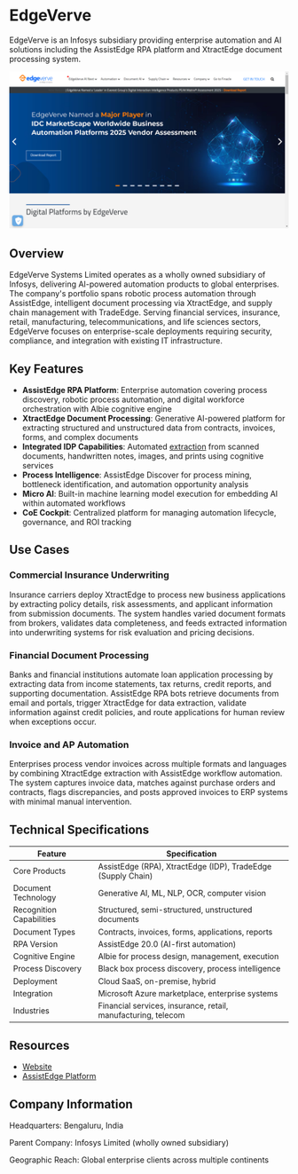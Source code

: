 # EdgeVerve

EdgeVerve is an Infosys subsidiary providing enterprise automation and AI solutions including the AssistEdge RPA platform and XtractEdge document processing system.

![EdgeVerve](assets\edgeverve.png)


## Overview

EdgeVerve Systems Limited operates as a wholly owned subsidiary of Infosys, delivering AI-powered automation products to global enterprises. The company's portfolio spans robotic process automation through AssistEdge, intelligent document processing via XtractEdge, and supply chain management with TradeEdge. Serving financial services, insurance, retail, manufacturing, telecommunications, and life sciences sectors, EdgeVerve focuses on enterprise-scale deployments requiring security, compliance, and integration with existing IT infrastructure.

## Key Features

- **AssistEdge RPA Platform**: Enterprise automation covering process discovery, robotic process automation, and digital workforce orchestration with Albie cognitive engine
- **XtractEdge Document Processing**: Generative AI-powered platform for extracting structured and unstructured data from contracts, invoices, forms, and complex documents
- **Integrated IDP Capabilities**: Automated [extraction](../../capabilities/extraction/index.md) from scanned documents, handwritten notes, images, and prints using cognitive services
- **Process Intelligence**: AssistEdge Discover for process mining, bottleneck identification, and automation opportunity analysis
- **Micro AI**: Built-in machine learning model execution for embedding AI within automated workflows
- **CoE Cockpit**: Centralized platform for managing automation lifecycle, governance, and ROI tracking

## Use Cases

### Commercial Insurance Underwriting

Insurance carriers deploy XtractEdge to process new business applications by extracting policy details, risk assessments, and applicant information from submission documents. The system handles varied document formats from brokers, validates data completeness, and feeds extracted information into underwriting systems for risk evaluation and pricing decisions.

### Financial Document Processing

Banks and financial institutions automate loan application processing by extracting data from income statements, tax returns, credit reports, and supporting documentation. AssistEdge RPA bots retrieve documents from email and portals, trigger XtractEdge for data extraction, validate information against credit policies, and route applications for human review when exceptions occur.

### Invoice and AP Automation

Enterprises process vendor invoices across multiple formats and languages by combining XtractEdge extraction with AssistEdge workflow automation. The system captures invoice data, matches against purchase orders and contracts, flags discrepancies, and posts approved invoices to ERP systems with minimal manual intervention.

## Technical Specifications

| Feature | Specification |
|---------|---------------|
| Core Products | AssistEdge (RPA), XtractEdge (IDP), TradeEdge (Supply Chain) |
| Document Technology | Generative AI, ML, NLP, OCR, computer vision |
| Recognition Capabilities | Structured, semi-structured, unstructured documents |
| Document Types | Contracts, invoices, forms, applications, reports |
| RPA Version | AssistEdge 20.0 (AI-first automation) |
| Cognitive Engine | Albie for process design, management, execution |
| Process Discovery | Black box process discovery, process intelligence |
| Deployment | Cloud SaaS, on-premise, hybrid |
| Integration | Microsoft Azure marketplace, enterprise systems |
| Industries | Financial services, insurance, retail, manufacturing, telecom |

## Resources

- [Website](https://www.edgeverve.com)
- [AssistEdge Platform](https://www.edgeverve.com/assistedge/)

## Company Information

Headquarters: Bengaluru, India

Parent Company: Infosys Limited (wholly owned subsidiary)

Geographic Reach: Global enterprise clients across multiple continents
